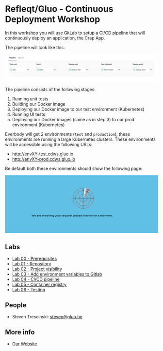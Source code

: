 # Refleqt/Gluo - Continuous Deployment Workshop

In this workshop you will use GitLab to setup a CI/CD pipeline that will 
continuously deploy an application, the Crap App.

The pipeline will look like this:

![GitLab pipeline](./images/00-pipeline.png)

The pipeline consists of the following stages:

1. Running unit tests
2. Building our Docker image
3. Deploying our Docker image to our test environment (Kubernetes)
4. Running UI tests
5. Deploying our Docker images (same as in step 3) to our prod environment 
(Kubernetes)

Everbody will get 2 environments (`test` and `production`), these environments 
are running a large Kubernetes clusters.  These environments will be accessible 
using the following URLs:

* http://envXY-test.cdws.gluo.io
* http://envXY-prod.cdws.gluo.io

Be default both these environments should show the following page:

![GitLab pipeline](./images/00-crapapp-not-deployed.png)

## Labs

* [Lab 00 - Prerequisites](lab-00)
* [Lab 01 - Repository](lab-01)
* [Lab 02 - Project visibility](lab-02)
* [Lab 03 - Add environment variables to Gitlab](lab-03)
* [Lab 04 - CI/CD pipeline](lab-04)
* [Lab 05 - Container registry](lab-05)
* [Lab 06 - Testing](lab-06)

## People

* Steven Trescinski: steven@gluo.be

## More info

* [Our Website](http://www.gluo.be)